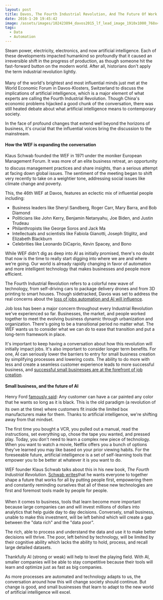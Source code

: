 ```yaml
---
layout: post
title: Davos, The Fourth Industrial Revolution, And The Future Of Work
date: 2016-1-20 19:45:42
image: /assets/images/102423894_davos2015_lf_lead_image_1910x1000_768x402-1469216783778.jpg
tags:
  - Data
  - Automation
---
```


Steam power, electricity, electronics, and now artificial intelligence. Each of these developments impacted humankind so profoundly that it caused an irreversible shift in the progress of production, as though someone hit the fast-forward button on the modern world. After all, historians don't apply the term industrial revolution lightly.

Many of the world's brightest and most influential minds just met at the World Economic Forum in Davos-Klosters, Switzerland to discuss the implications of artificial intelligence, which is a major element of what experts are calling the Fourth Industrial Revolution. Though China's economic problems hijacked a good chunk of the conversation, there was still heated debate about what artificial intelligence means to contemporary society.

In the face of profound changes that extend well beyond the horizons of business, it's crucial that the influential voices bring the discussion to the mainstream.

#### How the WEF is expanding the conversation

Klaus Schwab founded the WEF in 1971 under the moniker European Management Forum. It was more of an elite business retreat, an opportunity to discuss management practices and share insights, than a serious attempt at facing down global issues. The sentiment of the meeting began to shift very recently to take on a weightier tone, addressing social issues like climate change and poverty.

This, the 46th WEF at Davos, features an eclectic mix of influential people including:

* Business leaders like Sheryl Sandberg, Roger Carr, Mary Barra, and Bob Diamond
* Politicians like John Kerry, Benjamin Netanyahu, Joe Biden, and Justin Trudeau
* Philanthropists like George Soros and Jack Ma
* Intellectuals and scientists like Fabiola Gianotti, Joseph Stiglitz, and Elizabeth Blackburn
* Celebrities like Leonardo DiCaprio, Kevin Spacey, and Bono

While WEF didn't dig as deep into AI as initially promised, there's no doubt that now is the time to really start digging into where we are and where we're going. Our world is already rapidly changing in favor of automation and more intelligent technology that makes businesses and people more efficient.

The Fourth Industrial Revolution refers to a colorful new wave of technology, from self-driving cars to package delivery drones and from 3D printing to smart houses. Though sidetracked, Davos was set to address the real concerns about the [loss of jobs automation and AI will influence](http://www.theguardian.com/business/economics-blog/2016/jan/24/4th-industrial-revolution-brings-promise-and-peril-for-humanity-technology-davos).

Job loss has been a major concern throughout every Industrial Revolution we've experienced so far. Businesses, the market, and people worked together to meet the evolving business dynamic through urbanization and organization. There's going to be a transitional period no matter what. The WEF wants us to consider what we can do to ease that transition and put a long-term framework in place.

It's important to keep having a conversation about how this revolution will initially impact jobs. It's also important to consider longer term benefits. For one, AI can seriously lower the barriers to entry for small business creation by simplifying processes and lowering costs. The ability to do more with less and create a seamless customer experience leads to more successful business, and [successful small businesses are at the forefront of job creation](https://www.sba.gov/blogs/small-businesses-create-2-million-jobs).

#### Small business, and the future of AI

Henry Ford [famously said](https://en.wikiquote.org/wiki/Henry_Ford): Any customer can have a car painted any color that he wants so long as it is black. This is the old paradigm (a revolution of its own at the time) where customers fit inside the limited box manufacturers make for them. Thanks to artificial intelligence, we're shifting away from that mindset.

The first time you bought a VCR, you pulled out a manual, read the instructions, set everything up, chose the tape you wanted, and pressed play. Today, you don't need to learn a complex new piece of technology. When you want to watch a movie, Netflix offers you a bunch of options they've learned you may like based on your prior viewing habits. For the foreseeable future, artificial intelligence is a set of self-learning tools that empower you to be better at whatever it is you want to do.

WEF founder Klaus Schwab talks about this in his new book, *The Fourth Industrial Revolution*. [Schwab writes](http://www.weforum.org/about/the-fourth-industrial-revolution-by-klaus-schwab)that he wants everyone to together shape a future that works for all by putting people first, empowering them and constantly reminding ourselves that all of these new technologies are first and foremost tools made by people for people.

When it comes to business, tools that learn become more important because large companies can and will invest millions of dollars into analytics that help guide day to day decisions. Conversely, small business, unable to make this investment, will be left behind which will create a gap between the "data rich" and the "data poor".

The rich, able to process and understand the data and use it to make better decisions will thrive. The poor, left behind by technology, will be limited by their cognitive ability which lacks the ability to hold, process, and recall large detailed datasets.

Thankfully AI (strong or weak) will help to level the playing field. With AI, smaller companies will be able to stay competitive because their tools will learn and optimize just as fast as big companies.

As more processes are automated and technology adapts to us, the conversation around how this will change society should continue. But change is good, and small businesses that learn to adapt to the new world of artificial intelligence will excel.
